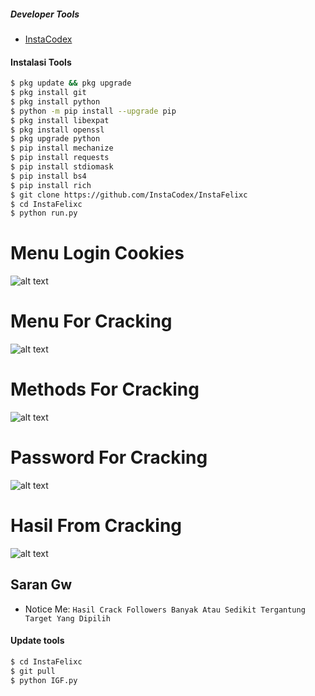 ##### Developer Tools
- [InstaCodex]()
#### Instalasi Tools
``` bash
$ pkg update && pkg upgrade
$ pkg install git
$ pkg install python
$ python -m pip install --upgrade pip
$ pkg install libexpat
$ pkg install openssl
$ pkg upgrade python
$ pip install mechanize
$ pip install requests
$ pip install stdiomask
$ pip install bs4
$ pip install rich
$ git clone https://github.com/InstaCodex/InstaFelixc
$ cd InstaFelixc
$ python run.py
```
# Menu Login Cookies
![alt text](https://raw.githubusercontent.com/InstaCodex/InstaFelixc/main/Screenshot/LoginCookies.jpg?raw=true)

# Menu For Cracking
![alt text](https://raw.githubusercontent.com/InstaCodex/InstaFelixc/main/Screenshot/MenuCracking.jpg?raw=true)

# Methods For Cracking
![alt text](https://raw.githubusercontent.com/InstaCodex/InstaFelixc/main/Screenshot/MethodsCracking.jpg)

# Password For Cracking
![alt text](https://raw.githubusercontent.com/InstaCodex/InstaFelixc/main/Screenshot/PassworCracking.jpg)

# Hasil From Cracking
![alt text](https://raw.githubusercontent.com/InstaCodex/InstaFelixc/main/Screenshot/HasilCracking.jpg)

## Saran Gw
- Notice Me: ```Hasil Crack Followers Banyak Atau Sedikit Tergantung Target Yang Dipilih```

#### Update tools
``` bash
$ cd InstaFelixc
$ git pull
$ python IGF.py
